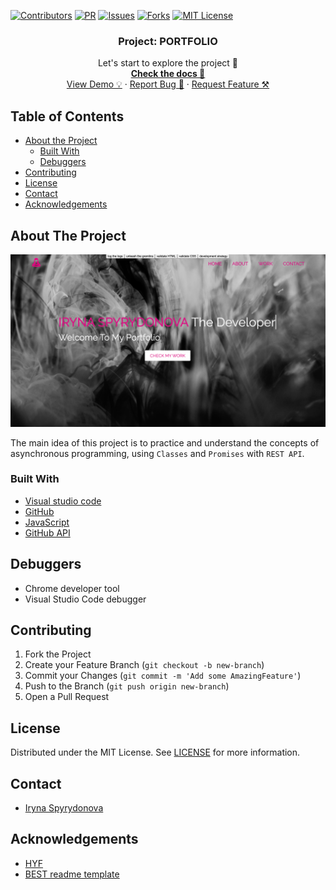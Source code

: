 [![Contributors][contributors-shield]][contributors-url]
[![PR][pr-shield]][pr-url]
[![Issues][issues-shield]][issues-url]
[![Forks][forks-shield]][forks-url]
[![MIT License][license-shield]][license-url]

  <h3 align="center">Project: PORTFOLIO</h3>

  <p align="center">
    Let's start to explore the project 🚀 
    <br />
    <a href="https://github.com/IrynaSpyrydonova/portfolio-GitHub-API"><strong>Check the docs 📄</strong></a>
    <br />
    <a href="https://irynaspyrydonova.github.io/portfolio-GitHub-API/">View Demo 💡</a>
    ·
    <a href="https://github.com/IrynaSpyrydonova/portfolio-GitHub-API/issues">Report Bug 🐞</a>
    ·
    <a href="https://github.com/IrynaSpyrydonova/portfolio-GitHub-API/pulls">Request Feature ⚒</a>
  </p>
</p>

## Table of Contents

- [About the Project](#about-the-project)
  - [Built With](#built-with)
  - [Debuggers](#debuggers)
- [Contributing](#contributing)
- [License](#license)
- [Contact](#contact)
- [Acknowledgements](#acknowledgements)

## About The Project


![PORTFOLIO](public/assets/Portfolio.png)

The main idea of this project is to practice and understand the concepts of asynchronous programming, using `Classes` and `Promises` with `REST API`.


### Built With

- [Visual studio code](https://code.visualstudio.com/)
- [GitHub](https://github.com)
- [JavaScript](https://www.javascript.com/)
- [GitHub API](https://docs.github.com/en/free-pro-team@latest/rest)



## Debuggers

- Chrome developer tool
- Visual Studio Code debugger


## Contributing

1. Fork the Project
2. Create your Feature Branch (`git checkout -b new-branch`)
3. Commit your Changes (`git commit -m 'Add some AmazingFeature'`)
4. Push to the Branch (`git push origin new-branch`)
5. Open a Pull Request

<!-- LICENSE -->

## License

Distributed under the MIT License. See [LICENSE](https://github.com/IrynaSpyrydonova/portfolio-GitHub-API/blob/master/LICENSE) for more information.

<!-- CONTACT -->

## Contact


- [Iryna Spyrydonova](https://github.com/IrynaSpyrydonova?tab=repositories)

<!-- ACKNOWLEDGEMENTS -->

## Acknowledgements

- [HYF](https://hackyourfuture.be/)
- [BEST readme template](https://github.com/othneildrew/Best-README-Template/blob/master/README.md)

<!-- MARKDOWN LINKS & IMAGES -->
<!-- https://www.markdownguide.org/basic-syntax/#reference-style-links -->

[contributors-shield]: https://img.shields.io/badge/1-Contributors%20-brightgreen
[contributors-url]: https://github.com/IrynaSpyrydonova/portfolio-GitHub-API/graphs/contributors
[forks-shield]: https://img.shields.io/badge/-Forks-blue
[forks-url]: https://github.com/IrynaSpyrydonova/portfolio-GitHub-API/network
[issues-shield]: https://img.shields.io/badge/-ISSUES-green
[issues-url]: https://github.com/IrynaSpyrydonova/portfolio-GitHub-API/issues
[pr-shield]: https://img.shields.io/badge/-Pull%20Requests%20-blue
[pr-url]: https://github.com/IrynaSpyrydonova/portfolio-GitHub-API/pulls
[license-shield]: https://img.shields.io/badge/-LICENSE-brightgreen
[license-url]: https://github.com/IrynaSpyrydonova/portfolio-GitHub-API/blob/master/LICENSE